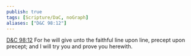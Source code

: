 ```yaml
---
publish: true
tags: [Scripture/DaC, noGraph]
aliases: ["D&C 98:12"]
---
```

[D&C 98:12](https://churchofjesuschrist.org/study/scriptures/dc-testament/dc/98?lang=eng&id=p12#p12) For he will give unto the faithful line upon line, precept upon precept; and I will try you and prove you herewith.
